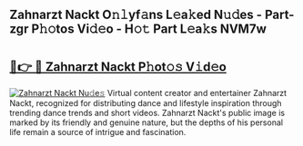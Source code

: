 ## Zahnarzt Nackt O𝚗𝚕yf𝚊ns L𝚎a𝚔ed N𝚞𝚍es - Part-zgr P𝚑𝚘tos Vi𝚍𝚎o - H𝚘𝚝 Part L𝚎a𝚔s NVM7w

# <h2><a href="http://kf5lt3l.oniu.top/?m=Zahnarzt+Nackt">🔗👉 🔴 Zahnarzt Nackt P𝚑ot𝚘𝚜 V𝚒d𝚎o</a></h2>

[![Zahnarzt Nackt Nu𝚍e𝚜](https://i.imgur.com/0qMVB7G.gif)](http://kf5lt3l.oniu.top/?m=Zahnarzt+Nackt)
Virtual content creator and entertainer Zahnarzt Nackt, recognized for distributing dance and lifestyle inspiration through trending dance trends and short videos. Zahnarzt Nackt's public image is marked by its friendly and genuine nature, but the depths of his personal life remain a source of intrigue and fascination.  
